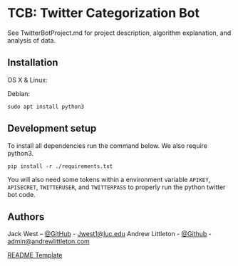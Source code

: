 # TCB: Twitter Categorization Bot


See TwitterBotProject.md for project description, algorithm explanation, and analysis of data. 


## Installation

OS X & Linux:

Debian:

```
sudo apt install python3
```



## Development setup

To install all dependencies run the command below. We also require python3. 

```
pip install -r ./requirements.txt
```

You will also need some tokens within a environment variable `APIKEY`, `APISECRET`, `TWITTERUSER`, and `TWITTERPASS` to properly run the python twitter bot code.  


## Authors

Jack West – [@GitHub](https://github.com/jweezy24) - Jwest1@luc.edu 
Andrew Littleton - [@Github](https://github.com/alittleton98) - admin@andrewlittleton.com

[README Template](https://github.com/dbader/readme-template)



